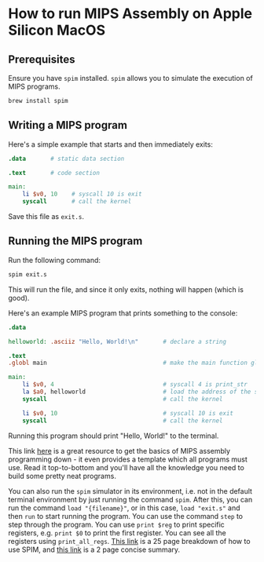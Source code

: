 # How to run MIPS Assembly on Apple Silicon MacOS

## Prerequisites

Ensure you have `spim` installed. `spim` allows you to simulate the execution of MIPS programs.

```sh
brew install spim
```

## Writing a MIPS program

Here's a simple example that starts and then immediately exits:

```mips
.data       # static data section

.text       # code section

main:
    li $v0, 10    # syscall 10 is exit
    syscall       # call the kernel
```

Save this file as `exit.s`.

## Running the MIPS program

Run the following command:

```sh
spim exit.s
```

This will run the file, and since it only exits, nothing will happen (which is good).

Here's an example MIPS program that prints something to the console:

```mips
.data

helloworld: .asciiz "Hello, World!\n"       # declare a string

.text
.globl main                                 # make the main function globally accessible

main:
    li $v0, 4                               # syscall 4 is print_str
    la $a0, helloworld                      # load the address of the string into $a0
    syscall                                 # call the kernel

    li $v0, 10                              # syscall 10 is exit
    syscall                                 # call the kernel
```

Running this program should print "Hello, World!" to the terminal.

This link [here](https://minnie.tuhs.org/CompArch/Resources/mips_quick_tutorial.html#IOSystemCalls) is a great resource to get the basics of MIPS assembly programming down - it even provides a template which all programs must use. Read it top-to-bottom and you'll have all the knowledge you need to build some pretty neat programs.

You can also run the `spim` simulator in its environment, i.e. not in the default terminal environment by just running the command `spim`. After this, you can run the command `load "{filename}"`, or in this case, `load "exit.s"` and then `run` to start running the program. You can use the command `step` to step through the program. You can use `print $reg` to print specific registers, e.g. `print $0` to print the first register. You can see all the registers using `print_all_regs`. [This link](https://course.ccs.neu.edu/csu4410/spim_documentation.pdf) is a 25 page breakdown of how to use SPIM, and [this link](https://pages.cs.wisc.edu/~larus/spim.pdf) is a 2 page concise summary.
